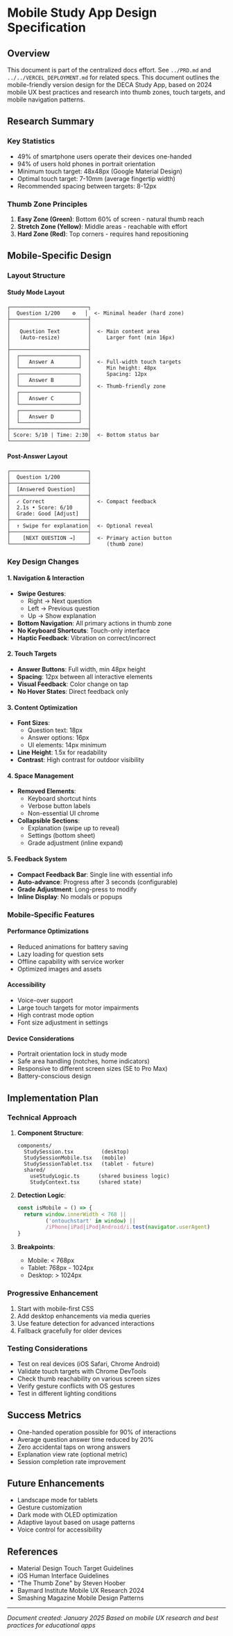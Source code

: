 # Mobile Study App Design Specification

## Overview
This document is part of the centralized docs effort. See `../PRD.md` and `../../VERCEL_DEPLOYMENT.md` for related specs.
This document outlines the mobile-friendly version design for the DECA Study App, based on 2024 mobile UX best practices and research into thumb zones, touch targets, and mobile navigation patterns.

## Research Summary

### Key Statistics
- 49% of smartphone users operate their devices one-handed
- 94% of users hold phones in portrait orientation
- Minimum touch target: 48x48px (Google Material Design)
- Optimal touch target: 7-10mm (average fingertip width)
- Recommended spacing between targets: 8-12px

### Thumb Zone Principles
1. **Easy Zone (Green)**: Bottom 60% of screen - natural thumb reach
2. **Stretch Zone (Yellow)**: Middle areas - reachable with effort
3. **Hard Zone (Red)**: Top corners - requires hand repositioning

## Mobile-Specific Design

### Layout Structure

#### Study Mode Layout
```
┌─────────────────────────┐
│  Question 1/200    ⚙️   │  <- Minimal header (hard zone)
├─────────────────────────┤
│                         │
│   Question Text         │  <- Main content area
│   (Auto-resize)         │     Larger font (min 16px)
│                         │
├─────────────────────────┤
│  ┌───────────────────┐  │
│  │   Answer A        │  │  <- Full-width touch targets
│  └───────────────────┘  │     Min height: 48px
│  ┌───────────────────┐  │     Spacing: 12px
│  │   Answer B        │  │
│  └───────────────────┘  │  <- Thumb-friendly zone
│  ┌───────────────────┐  │
│  │   Answer C        │  │
│  └───────────────────┘  │
│  ┌───────────────────┐  │
│  │   Answer D        │  │
│  └───────────────────┘  │
├─────────────────────────┤
│ Score: 5/10 | Time: 2:30│  <- Bottom status bar
└─────────────────────────┘
```

#### Post-Answer Layout
```
┌─────────────────────────┐
│  Question 1/200         │
├─────────────────────────┤
│  [Answered Question]    │
├─────────────────────────┤
│  ✓ Correct              │  <- Compact feedback
│  2.1s • Score: 6/10     │
│  Grade: Good [Adjust]   │
├─────────────────────────┤
│  ↑ Swipe for explanation│  <- Optional reveal
├─────────────────────────┤
│    [NEXT QUESTION →]    │  <- Primary action button
└─────────────────────────┘     (thumb zone)
```

### Key Design Changes

#### 1. Navigation & Interaction
- **Swipe Gestures**:
  - Right → Next question
  - Left → Previous question
  - Up → Show explanation
- **Bottom Navigation**: All primary actions in thumb zone
- **No Keyboard Shortcuts**: Touch-only interface
- **Haptic Feedback**: Vibration on correct/incorrect

#### 2. Touch Targets
- **Answer Buttons**: Full width, min 48px height
- **Spacing**: 12px between all interactive elements
- **Visual Feedback**: Color change on tap
- **No Hover States**: Direct feedback only

#### 3. Content Optimization
- **Font Sizes**:
  - Question text: 18px
  - Answer options: 16px
  - UI elements: 14px minimum
- **Line Height**: 1.5x for readability
- **Contrast**: High contrast for outdoor visibility

#### 4. Space Management
- **Removed Elements**:
  - Keyboard shortcut hints
  - Verbose button labels
  - Non-essential UI chrome
- **Collapsible Sections**:
  - Explanation (swipe up to reveal)
  - Settings (bottom sheet)
  - Grade adjustment (inline expand)

#### 5. Feedback System
- **Compact Feedback Bar**: Single line with essential info
- **Auto-advance**: Progress after 3 seconds (configurable)
- **Grade Adjustment**: Long-press to modify
- **Inline Display**: No modals or popups

### Mobile-Specific Features

#### Performance Optimizations
- Reduced animations for battery saving
- Lazy loading for question sets
- Offline capability with service worker
- Optimized images and assets

#### Accessibility
- Voice-over support
- Large touch targets for motor impairments
- High contrast mode option
- Font size adjustment in settings

#### Device Considerations
- Portrait orientation lock in study mode
- Safe area handling (notches, home indicators)
- Responsive to different screen sizes (SE to Pro Max)
- Battery-conscious design

## Implementation Plan

### Technical Approach
1. **Component Structure**:
   ```
   components/
     StudySession.tsx         (desktop)
     StudySessionMobile.tsx   (mobile)
     StudySessionTablet.tsx   (tablet - future)
     shared/
       useStudyLogic.ts      (shared business logic)
       StudyContext.tsx      (shared state)
   ```

2. **Detection Logic**:
   ```typescript
   const isMobile = () => {
     return window.innerWidth < 768 ||
            ('ontouchstart' in window) ||
            /iPhone|iPad|iPod|Android/i.test(navigator.userAgent)
   }
   ```

3. **Breakpoints**:
   - Mobile: < 768px
   - Tablet: 768px - 1024px
   - Desktop: > 1024px

### Progressive Enhancement
1. Start with mobile-first CSS
2. Add desktop enhancements via media queries
3. Use feature detection for advanced interactions
4. Fallback gracefully for older devices

### Testing Considerations
- Test on real devices (iOS Safari, Chrome Android)
- Validate touch targets with Chrome DevTools
- Check thumb reachability on various screen sizes
- Verify gesture conflicts with OS gestures
- Test in different lighting conditions

## Success Metrics
- One-handed operation possible for 90% of interactions
- Average question answer time reduced by 20%
- Zero accidental taps on wrong answers
- Explanation view rate (optional metric)
- Session completion rate improvement

## Future Enhancements
- Landscape mode for tablets
- Gesture customization
- Dark mode with OLED optimization
- Adaptive layout based on usage patterns
- Voice control for accessibility

## References
- Material Design Touch Target Guidelines
- iOS Human Interface Guidelines
- "The Thumb Zone" by Steven Hoober
- Baymard Institute Mobile UX Research 2024
- Smashing Magazine Mobile Design Patterns

---

*Document created: January 2025*
*Based on mobile UX research and best practices for educational apps*